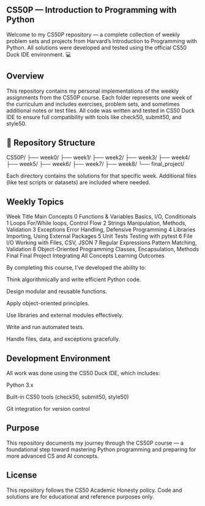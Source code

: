 ##  CS50P — Introduction to Programming with Python

Welcome to my CS50P repository — a complete collection of weekly problem sets and projects from Harvard’s Introduction to Programming with Python.
All solutions were developed and tested using the official CS50 Duck IDE environment. 💻

##  Overview

This repository contains my personal implementations of the weekly assignments from the CS50P course.
Each folder represents one week of the curriculum and includes exercises, problem sets, and sometimes additional notes or test files.
All code was written and tested in CS50 Duck IDE to ensure full compatibility with tools like check50, submit50, and style50.

## 📁 Repository Structure
CS50P/
├── week0/
├── week1/
├── week2/
├── week3/
├── week4/
├── week5/
├── week6/
├── week7/
├── week8/
└── final_project/


Each directory contains the solutions for that specific week.
Additional files (like test scripts or datasets) are included where needed.

##  Weekly Topics
Week	Title	Main Concepts
0	Functions & Variables	Basics, I/O, Conditionals
1	Loops	For/While loops, Control Flow
2	Strings	Manipulation, Methods, Validation
3	Exceptions	Error Handling, Defensive Programming
4	Libraries	Importing, Using External Packages
5	Unit Tests	Testing with pytest
6	File I/O	Working with Files, CSV, JSON
7	Regular Expressions	Pattern Matching, Validation
8	Object-Oriented Programming	Classes, Encapsulation, Methods
Final	Final Project	Integrating All Concepts
 Learning Outcomes

By completing this course, I’ve developed the ability to:

Think algorithmically and write efficient Python code.

Design modular and reusable functions.

Apply object-oriented principles.

Use libraries and external modules effectively.

Write and run automated tests.

Handle files, data, and exceptions gracefully.

##  Development Environment

All work was done using the CS50 Duck IDE, which includes:

Python 3.x

Built-in CS50 tools (check50, submit50, style50)

Git integration for version control

##  Purpose

This repository documents my journey through the CS50P course — a foundational step toward mastering Python programming and preparing for more advanced CS and AI concepts.

##  License

This repository follows the CS50 Academic Honesty policy.
Code and solutions are for educational and reference purposes only.
